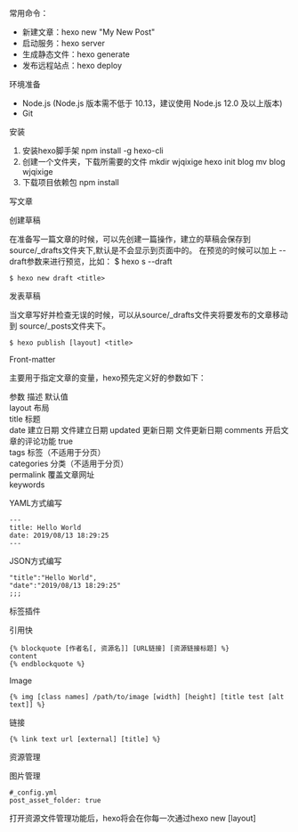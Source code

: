 常用命令：

- 新建文章：hexo new "My New Post"
- 启动服务：hexo server
- 生成静态文件：hexo generate
- 发布远程站点：hexo deploy

环境准备

- Node.js (Node.js 版本需不低于 10.13，建议使用 Node.js 12.0 及以上版本)
- Git

安装

1. 安装hexo脚手架
       npm install -g hexo-cli
2. 创建一个文件夹，下载所需要的文件
       mkdir wjqixige
       hexo init blog
       mv blog wjqixige
3. 下载项目依赖包
       npm install

写文章 

创建草稿

在准备写一篇文章的时候，可以先创建一篇操作，建立的草稿会保存到source/_drafts文件夹下,默认是不会显示到页面中的。 在预览的时候可以加上 --draft参数来进行预览，比如： $ hexo s --draft

    $ hexo new draft <title>

发表草稿

当文章写好并检查无误的时候，可以从source/_drafts文件夹将要发布的文章移动到 source/_posts文件夹下。

    $ hexo publish [layout] <title>

Front-matter

主要用于指定文章的变量，hexo预先定义好的参数如下：

  参数        	描述        	默认值   
  layout    	布局        	      
  title     	标题        	      
  date      	建立日期      	文件建立日期
  updated   	更新日期      	文件更新日期
  comments  	开启文章的评论功能 	true  
  tags      	标签（不适用于分页）	      
  categories	分类（不适用于分页）	      
  permalink 	覆盖文章网址    	      
  keywords  	          	      

YAML方式编写

    ---
    title: Hello World
    date: 2019/08/13 18:29:25
    ---

JSON方式编写

    "title":"Hello World",
    "date":"2019/08/13 18:29:25"
    ;;;

标签插件

引用快

    {% blockquote [作者名[, 资源名]] [URL链接] [资源链接标题] %}
    content
    {% endblockquote %}

Image

    {% img [class names] /path/to/image [width] [height] [title test [alt text]] %}

链接

    {% link text url [external] [title] %}

资源管理

图片管理

    #_config.yml
    post_asset_folder: true

打开资源文件管理功能后，hexo将会在你每一次通过hexo new [layout] <title>命令创建新文章时自动创建一个和文件名称一样的文件夹。放在这个文件夹中的资源通过相对路径来引用：

    {% asset_img slug [title] %}

本地预览

1. 清除缓存文件(db.json) 和已生成的静态文件（publlic）
       $ hexo clean
2. 生成静态文件public
       $ hexo generate  // 简写：  hexo g
3. 启动服务器
       $ hexo server  // 简写： hexo s
4. 本地预览：http://localhost:4000

主题

next

    cd wjqixige
    npm install hexo-theme-next  //更新 npm install hexo-theme-next@latest
    ## 克隆至仓库： git clone https://github.com/next-theme/hexo-theme-next themes/next

启动

    hexo server

git生成秘钥

SSH 秘钥默认储存在账户的主目录下的 ~/.ssh 目录。

    ## 生成秘钥
    $ ssh-keygen -t rsa -C "wujiang569@126.com"
    ## 然后在~/.ssh目录下将id_rsa.pub内容添加到：github -> setting -> SSH and GPG keys中

备份到github

在本地根目录初始化仓库并做第一次提交：

    $ git init
    $ git add .
    $ git commit -a -m "first commit"

在 Github 上新建一个空项目，然后在本地添加远程仓库地址并追踪：

    $ git remote add origin git@github.com:Coodool/hexo-blog-yearito.git
    $ git push --set-upstream origin master
    $ git push

themes/next主题无法提交，需要删除子模块

    $ git rm --cached themes\next

部署至阿里云

环境：CentOS8

源码：/soft/hexo/node、/soft/hexo/npm

安装node

    $ wget https://nodejs.org/dist/v10.9.0/node-v12.2.0-linux-x64.tar.xz
    $ tar xf node-v12.2.0-linux-x64.tar.xz
    $ cd node-v12.2.0-linux-x64
    $ ./bin/node -v
    $ mv node-v12.2.0-linux-x64 node
    
    ## 设置软连接
    $ ln -s /soft/hexo/nodejs/bin/node /usr/local/bin/node
    $ ln -s /soft/hexo/nodejs/bin/npm /usr/local/bin/npm

Git安装

    ## 安装依赖包
    $ yum install curl-devel expat-devel gettext-devel openssl-devel zlib-devel
    $ yum install gcc perl-ExtUtils-MakeMaker
    
    ## 检查是否已安装
    $ git --version
    
    ## 安装
    $ wget https://github.com/git/git/archive/v2.19.2.tar.gz
    $ tar -zxvf  v2.19.2.tar.gz   // 解压
    $ mv v2.19.2.tar.gz git   //重命名
    
    ## 编译安装
    $ cd git // 进入文件夹
    $ make prefix=/usr/local/git all // 编译源码
    $ make prefix=/usr/local/git install // 安装至 /usr/local/git 路径
    
    ## 配置环境变量
    $ vim /etc/profile
    ##PATH=$PATH:/usr/local/git/bin // git 的目录
    ##export PATH
    $ source /etc/profile
    
    ## 卸载
    yum remove git

nginx指令

    启动service nginx start
    停止service nginx stop
    重启service nginx reload

百度统计

注意： baidu_analytics 不是你的百度 id 或者 百度统计 id

1. 登录 百度统计， 定位到站点的代码获取页面
2. 复制 hm.js? 后面那串统计脚本 id，如： 
3. 编辑 主题配置文件， 修改字段 baidu_analytics 字段，值设置成你的百度统计脚本 id。

NexT主题添加文章阅读量统计功能

配置LeanCloud

在注册完成LeanCloud帐号并验证邮箱之后，我们就可以登录我们的LeanCloud帐号，进行一番配置之后拿到AppID以及AppKey这两个参数即可正常使用文章阅读量统计的功能了。

创建应用

- 我们新建一个应用来专门进行博客的访问统计的数据操作。首先，打开控制台，如下图所示：
- 在出现的界面点击创建应用：
- 在接下来的页面，新建的应用名称我们可以随意输入，即便是输入的不满意我们后续也是可以更改的:
- 这里为了演示的方便，我新创建一个取名为test的应用。创建完成之后我们点击新创建的应用的名字来进行该应用的参数配置：
- 在应用的数据配置界面，左侧下划线开头的都是系统预定义好的表，为了便于区分我们新建一张表来保存我们的数据。点击左侧右上角的齿轮图标，新建Class：
在弹出的选项中选择创建Class来新建Class用来专门保存我们博客的文章访问量等数据:
点击创建Class之后，理论上来说名字可以随意取名，只要你交互代码做相应的更改即可，但是为了保证我们前面对NexT主题的修改兼容，此处的新建Class名字必须为Counter:
- 由于LeanCloud升级了默认的ACL权限，如果你想避免后续因为权限的问题导致次数统计显示不正常，建议在此处选择无限制。

创建完成之后，左侧数据栏应该会多出一栏名为Counter的栏目，这个时候我们点击顶部的设置，切换到test应用的操作界面:
在弹出的界面中，选择左侧的应用Key选项，即可发现我们创建应用的AppID以及AppKey，有了它，我们就有权限能够通过主题中配置好的Javascript代码与这个应用的Counter表进行数据存取操作了:

复制AppID以及AppKey并在NexT主题的_config.yml文件中我们相应的位置填入即可，正确配置之后文件内容像这个样子:

    leancloud_visitors:
      enable: true
      app_id: joaeuuc4hsqudUUwx4gIvGF6-gzGzoHsz
      app_key: E9UJsJpw1omCHuS22PdSpKoh

这个时候重新生成部署Hexo博客，应该就可以正常使用文章阅读量统计的功能了。需要特别说明的是：记录文章访问量的唯一标识符是文章的发布日期以及文章的标题，因此请确保这两个数值组合的唯一性，如果你更改了这两个数值，会造成文章阅读数值的清零重计。

后台管理

当你配置部分完成之后，初始的文章统计量显示为0，但是这个时候我们LeanCloud对应的应用的Counter表中并没有相应的记录，只是单纯的显示为0而已，当博客文章在配置好阅读量统计服务之后第一次打开时，便会自动向服务器发送数据来创建一条数据，该数据会被记录在对应的应用的Counter表中。

我们可以修改其中的time字段的数值来达到修改某一篇文章的访问量的目的（博客文章访问量快递提升人气的装逼利器）。双击具体的数值，修改之后回车即可保存。

- url字段被当作唯一ID来使用，因此如果你不知道带来的后果的话请不要修改。
- title字段显示的是博客文章的标题，用于后台管理的时候区分文章之用，没有什么实际作用。
- 其他字段皆为自动生成，具体作用请查阅LeanCloud官方文档，如果你不知道有什么作用请不要随意修改。

Web安全

因为AppID以及AppKey是暴露在外的，因此如果一些别用用心之人知道了之后用于其它目的是得不偿失的，为了确保只用于我们自己的博客，建议开启Web安全选项，这样就只能通过我们自己的域名才有权访问后台的数据了，可以进一步提升安全性。

选择应用的设置的安全中心选项卡:

在Web 安全域名中填入我们自己的博客域名，来确保数据调用的安全:

如果你不知道怎么填写安全域名而或者填写完成之后发现博客文章访问量显示不正常，打开浏览器调试模式，发现如下图的输出:

这说明你的安全域名填写错误，导致服务器拒绝了数据交互的请求，你可以更改为正确的安全域名或者你不知道如何修改请在本博文中留言或者放弃设置Web安全域名。

常见问题与解决

问题1：TypeError: Cannot read property 'enable_sync' of undefined

解决：在站点配置文件_config.yml下添加以下代码。

    leancloud_counter_security:
      enable_sync: true
      app_id: <app_id>
      app_key: <app_key>
      username: # Will be asked while deploying if is left blank
      password: # Recommmended to be left blank. Will be asked while deploying if is left blank

问题2：页面阅读次数：Counter not initialized! More info at console err msg.

解决1：安装hexo-leancloud-counter-security plugin，具体配置待查；不适用这种方式

解决2：将主题_config.yml如下配置中，将security改为false即可。

    leancloud_visitors:
      enable: true
      app_id: 你自己的id
      app_key: 你自己的key
      # Dependencies: https://github.com/theme-next/hexo-leancloud-counter-security
      # If you don't care about security in leancloud counter and just want to use it directly
      # (without hexo-leancloud-counter-security plugin), set `security` to `false`.
      security: true
      betterPerformance: false

开发

参考文档：https://theme-next.js.org/docs/advanced-settings/custom-files.html

